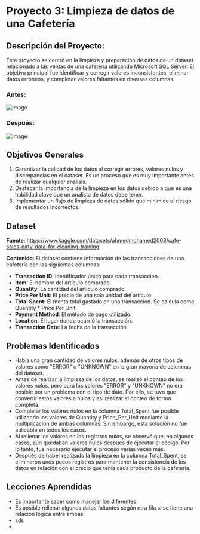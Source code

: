 # Proyecto 3: Limpieza de datos de una Cafetería
## Descripción del Proyecto:
Este proyecto se centró en la limpieza y preparación de datos de un dataset relacionado a las ventas de una cafetería utilizando Microsoft SQL Server. El objetivo principal fue identificar y corregir valores inconsistentes, eliminar datos erróneos, y completar valores faltantes en diversas columnas.
### Antes:

![image](https://github.com/user-attachments/assets/ac119ef8-9321-4fdd-b55c-7f04e1296252)
### Después:
![image](https://github.com/user-attachments/assets/a09b601b-df3f-404b-b6b6-d1838d864517)


## Objetivos Generales
1. Garantizar la calidad de los datos al corregir errores, valores nulos y discrepancias en el dataset. Es un proceso que es muy importante antes de realizar cualquier análisis. 
2. Destacar la importancia de la limpieza en los datos debido a que es una habilidad clave que un analista de datos debe tener.
3. Implementar un flujo de limpieza de datos sólido que minimice el riesgo de resultados incorrectos.
## Dataset
**Fuente**: https://www.kaggle.com/datasets/ahmedmohamed2003/cafe-sales-dirty-data-for-cleaning-training

**Contenido**: El dataset contiene información de las transacciones de una cafetería con las siguientes columnas:
 - **Transaction ID**: Identificador único para cada transacción.
  - **Item**: El nombre del artículo comprado.
  - **Quantity**: La cantidad del artículo comprado.
  - **Price Per Unit**: El precio de una sola unidad del artículo.
  - **Total Spent**: El monto total gastado en una transacción. Se calcula como Quantity * Price Per Unit.
  - **Payment Method**: El método de pago utilizado.
  - **Location**: El lugar donde ocurrió la transacción. 
  - **Transaction Date**: La fecha de la transacción.

## Problemas Identificados
- Había una gran cantidad de valores nulos, además de otros tipos de valores como "ERROR" o "UNKNOWN" en la gran mayoría de columnas del dataset. 
- Antes de realizar la limpieza de los datos, se realizó el conteo de los valores nulos, pero para los valores "ERROR" y "UNKNOWN" no era posible por un problema con el tipo de dato. Por ello, se tuvo que convertir estos valores a nulos y así realizar el conteo de forma completa. 
- Completar los valores nulos en la columna Total_Spent fue posible utilizando los valores de Quantity y Price_Per_Unit mediante la multiplicación de ambas columnas. Sin embargo, esta solución no fue aplicable en todos los casos.
- Al rellenar los valores en los registros nulos, se observó que, en algunos casos, aún quedaban valores nulos después de ejecutar el código. Por lo tanto, fue necesario ejecutar el proceso varias veces más.  
- Después de haber realizado la limpieza en la columna Total_Spent, se eliminaron unos pocos registros para mantener la consistencia de los datos en relación con el precio que tenía cada producto de la cafetería. 

## Lecciones Aprendidas
- Es importante saber como manejar los diferentes
- Es posible rellenar algunos datos faltantes según otra fila si se tiene una relación lógica entre ambas.
- sds
-   



